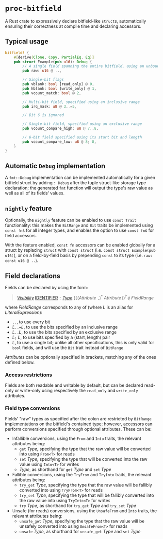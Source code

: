 # `proc-bitfield`

A Rust crate to expressively declare bitfield-like `struct`s, automatically ensuring their correctness at compile time and declaring accessors.

## Typical usage

```rust
bitfield! {
    #[derive(Clone, Copy, PartialEq, Eq)]
    pub struct Example(pub u16): Debug {
        // A single field spanning the entire bitfield, using an unbounded range
        pub raw: u16 @ ..,

        // Single-bit flags
        pub vblank: bool [read_only] @ 0,
        pub hblank: bool [write_only] @ 1,
        pub vcount_match: bool @ 2,

        // Multi-bit field, specified using an inclusive range
        pub irq_mask: u8 @ 3..=5,

        // Bit 6 is ignored

        // Single-bit field, specified using an exclusive range
        pub vcount_compare_high: u8 @ 7..8,

        // 8-bit field specified using its start bit and length
        pub vcount_compare_low: u8 @ 8; 8,
    }
}
```

## Automatic `Debug` implementation

A `fmt::Debug` implementation can be implemented automatically for a given bitfield struct by adding `: Debug` after the tuple struct-like storage type declaration; the generated `fmt` function will output the type's raw value as well as all of its fields' values.

## `nightly` feature

Optionally, the `nightly` feature can be enabled to use `const Trait` functionality: this makes the `BitRange` and `Bit` traits be implemented using `const fn`s for all integer types, and enables the option to use `const fn`s for field accessors.

With the feature enabled, `const fn` accessors can be enabled globally for a struct by replacing `struct` with `const struct` (i.e. `const struct Example(pub u16)`), or on a field-by-field basis by prepending `const` to its type (i.e. `raw: const u16 @ ..`).

## Field declarations

Fields can be declared by using the form:
> [*Visibility*] [IDENTIFIER] `:` [*Type*] (`[`(*Attribute* `,`)<sup>*</sup> *Attribute*`]`)<sup>?</sup> `@` *FieldRange*

where *FieldRange* corresponds to any of (where *L* is an alias for *LiteralExpression*):
- `..`, to use every bit
- *L*`..=`*L*, to use the bits specified by an inclusive range
- *L*`..`*L*, to use the bits specified by an exclusive range
- *L*`;` *L*, to use bits specified by a (start, length) pair
- *L*, to use a single bit; unlike all other specifications, this is only valid for `bool` fields, and will use the `Bit` trait instead of `BitRange`

*Attribute*s can be optionally specified in brackets, matching any of the ones defined below.

### Access restrictions

Fields are both readable and writable by default, but can be declared read-only or write-only using respectively the `read_only` and `write_only` attributes.

### Field type conversions

Fields' "raw" types as specified after the colon are restricted by `BitRange` implementations on the bitfield's contained type; however, accessors can perform conversions specified through optional attributes. These can be:
- Infallible conversions, using the `From` and `Into` traits, the relevant attributes being:
    - `get` *Type*, specifying the type that the raw value will be converted into using `From<T>` for reads
    - `set` *Type*, specifying the type that will be converted into the raw value using `Into<T>` for writes
    - *Type*, as shorthand for `get` *Type* and `set` *Type*
- Fallible conversions, using the `TryFrom` and `TryInto` traits, the relevant attributes being:
    - `try_get` *Type*, specifying the type that the raw value will be fallibly converted into using `TryFrom<T>` for reads
    - `try_set` *Type*, specifying the type that will be fallibly converted into the raw value into using `TryInto<T>` for writes
    - `try` *Type*, as shorthand for `try_get` *Type* and `try_set` *Type*
- Unsafe (for reads) conversions, using the `UnsafeFrom` and `Into` traits, the relevant attributes being:
    - `unsafe_get` *Type*, specifying the type that the raw value will be unsafely converted into using `UnsafeFrom<T>` for reads
    - `unsafe` *Type*, as shorthand for `unsafe_get` *Type* and `set` *Type*

[*Visibility*]: https://doc.rust-lang.org/stable/reference/visibility-and-privacy.html
[IDENTIFIER]: https://doc.rust-lang.org/stable/reference/identifiers.html
[*Type*]: https://doc.rust-lang.org/stable/reference/types.html#type-expressions
